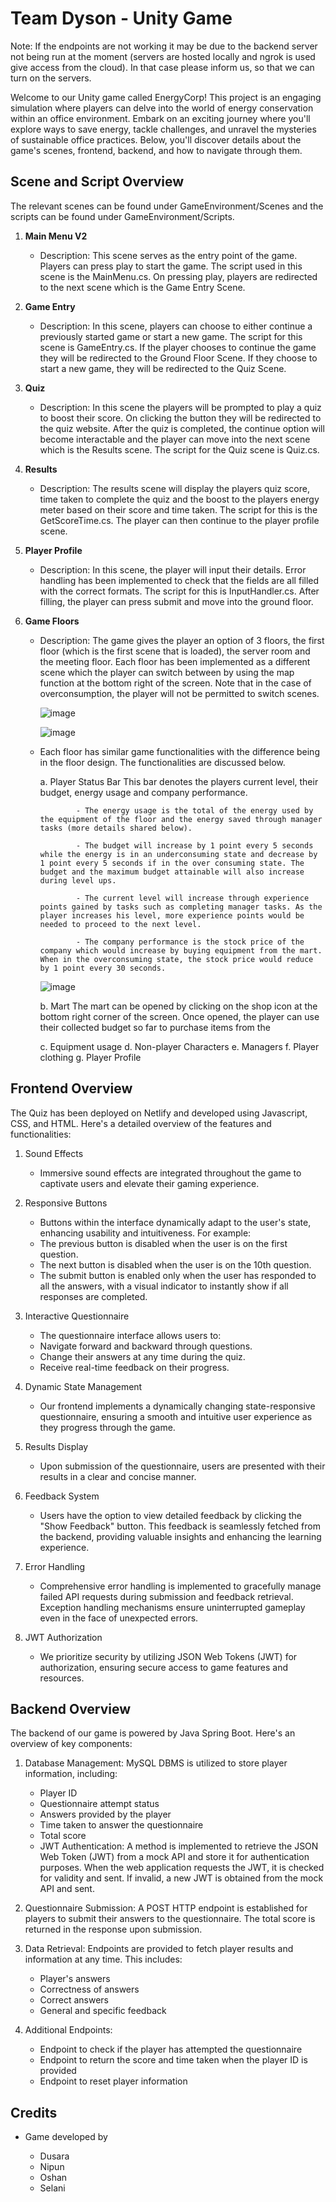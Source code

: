 # Team Dyson - Unity Game
Note: If the endpoints are not working it may be due to the backend server not being run at the moment (servers are hosted locally and ngrok is used give access from the cloud). In that case please inform us, so that we can turn on the servers.  

Welcome to our Unity game called EnergyCorp! This project is an engaging simulation where players can delve into the world of energy conservation within an office environment. Embark on an exciting journey where you'll explore ways to save energy, tackle challenges, and unravel the mysteries of sustainable office practices. Below, you'll discover details about the game's scenes, frontend, backend, and how to navigate through them.

## Scene and Script Overview

The relevant scenes can be found under GameEnvironment/Scenes and the scripts can be found under GameEnvironment/Scripts.

1. **Main Menu V2**
   - Description: This scene serves as the entry point of the game. Players can press play to start the game. The script used in this scene is the MainMenu.cs. On pressing play, players are redirected to the next scene which is the Game Entry Scene. 

2. **Game Entry**
   - Description: In this scene, players can choose to either continue a previously started game or start a new game. The script for this scene is GameEntry.cs. If the player chooses to continue the game they will be redirected to the Ground Floor Scene. If they choose to start a new game, they will be redirected to the Quiz Scene.

3. **Quiz**
   - Description: In this scene the players will be prompted to play a quiz to boost their score. On clicking the button they will be redirected to the quiz website. After the quiz is completed, the continue option will become interactable and the player can move into the next scene which is the Results scene. The script for the Quiz scene is Quiz.cs.

4. **Results**
   - Description: The results scene will display the players quiz score, time taken to complete the quiz and the boost to the players energy meter based on their score and time taken. The script for this is the GetScoreTime.cs. The player can then continue to the player profile scene.

5. **Player Profile**
   - Description: In this scene, the player will input their details. Error handling has been implemented to check that the fields are all filled with the correct formats. The script for this is InputHandler.cs. After filling, the player can press submit and move into the ground floor.

6. **Game Floors**
   - Description: The game gives the player an option of 3 floors, the first floor (which is the first scene that is loaded), the server room and the meeting floor. Each floor has been implemented as a different scene which the player can switch between by using the map function at the bottom right of the screen. Note that in the case of overconsumption, the player will not be permitted to switch scenes.

     ![image](https://github.com/DusaraG/Electrocorp-UnityWebgl/assets/66544479/9fc37b35-c054-4ec4-82f8-26a56b902499)

     ![image](https://github.com/DusaraG/Electrocorp-UnityWebgl/assets/66544479/7a027f12-8473-41f6-b7b5-59da1d742277)

   - Each floor has similar game functionalities with the difference being in the floor design. The functionalities are discussed below.

        a. Player Status Bar
              This bar denotes the players current level, their budget, energy usage and company performance.
     
                 - The energy usage is the total of the energy used by the equipment of the floor and the energy saved through manager tasks (more details shared below).
     
                 - The budget will increase by 1 point every 5 seconds while the energy is in an underconsuming state and decrease by 1 point every 5 seconds if in the over consuming state. The budget and the maximum budget attainable will also increase during level ups.
     
                 - The current level will increase through experience points gained by tasks such as completing manager tasks. As the player increases his level, more experience points would be needed to proceed to the next level.
     
                 - The company performance is the stock price of the company which would increase by buying equipment from the mart. When in the overconsuming state, the stock price would reduce by 1 point every 30 seconds.
     
     ![image](https://github.com/DusaraG/Electrocorp-UnityWebgl/assets/66544479/adfd4165-3b12-4902-9ba9-bd0c78324bcc)
     
        b. Mart
              The mart can be opened by clicking on the shop icon at the bottom right corner of the screen. Once opened, the player can use their collected budget so far to purchase items from the 
     
        c. Equipment usage
        d. Non-player Characters
        e. Managers
        f. Player clothing
        g. Player Profile

## Frontend Overview

The Quiz has been deployed on Netlify and developed using Javascript, CSS, and HTML. Here's a detailed overview of the features and functionalities:

1. Sound Effects

    - Immersive sound effects are integrated throughout the game to captivate users and elevate their gaming experience.

2. Responsive Buttons

    - Buttons within the interface dynamically adapt to the user's state, enhancing usability and intuitiveness. For example:
    - The previous button is disabled when the user is on the first question.
    - The next button is disabled when the user is on the 10th question.
    - The submit button is enabled only when the user has responded to all the answers, with a visual indicator to instantly show if all responses are completed.

3. Interactive Questionnaire

    - The questionnaire interface allows users to:
    - Navigate forward and backward through questions.
    - Change their answers at any time during the quiz.
    - Receive real-time feedback on their progress.

4. Dynamic State Management

    - Our frontend implements a dynamically changing state-responsive questionnaire, ensuring a smooth and intuitive user experience as they progress through the game.

5. Results Display

    - Upon submission of the questionnaire, users are presented with their results in a clear and concise manner.

6. Feedback System

    - Users have the option to view detailed feedback by clicking the "Show Feedback" button. This feedback is seamlessly fetched from the backend, providing valuable insights and enhancing the learning experience.

7. Error Handling

    - Comprehensive error handling is implemented to gracefully manage failed API requests during submission and feedback retrieval. Exception handling mechanisms ensure uninterrupted gameplay even in the face of unexpected errors.

8. JWT Authorization

    - We prioritize security by utilizing JSON Web Tokens (JWT) for authorization, ensuring secure access to game features and resources.

## Backend Overview

The backend of our game is powered by Java Spring Boot. Here's an overview of key components:

1. Database Management: MySQL DBMS is utilized to store player information, including:

    - Player ID
    - Questionnaire attempt status
    - Answers provided by the player
    - Time taken to answer the questionnaire
    - Total score
    - JWT Authentication: A method is implemented to retrieve the JSON Web Token (JWT) from a mock API and store it for authentication purposes. When the web application requests the JWT, it is checked for validity and sent. If invalid, a new JWT is obtained from the mock API and sent.

2. Questionnaire Submission: A POST HTTP endpoint is established for players to submit their answers to the questionnaire. The total score is returned in the response upon submission.

3. Data Retrieval: Endpoints are provided to fetch player results and information at any time. This includes:

    - Player's answers
    - Correctness of answers
    - Correct answers
    - General and specific feedback

4. Additional Endpoints:

    - Endpoint to check if the player has attempted the questionnaire
    - Endpoint to return the score and time taken when the player ID is provided
    - Endpoint to reset player information

## Credits

- Game developed by 

    - Dusara
    - Nipun
    - Oshan
    - Selani
